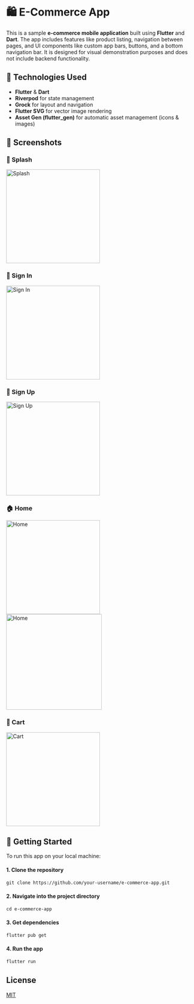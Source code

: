 # 🛍️ E-Commerce App

This is a sample **e-commerce mobile application** built using **Flutter** and **Dart**. The app includes features like product listing, navigation between pages, and UI components like custom app bars, buttons, and a bottom navigation bar. It is designed for visual demonstration purposes and does not include backend functionality.

## 🧠 Technologies Used

- **Flutter** & **Dart**
- **Riverpod** for state management
- **Grock** for layout and navigation
- **Flutter SVG** for vector image rendering
- **Asset Gen (flutter_gen)** for automatic asset management (icons & images)

## 📸 Screenshots

### 👋 Splash
<img src="assets/screenshots/sc1.png" alt="Splash" width="250"/>

### 🔐 Sign In 
<img src="assets/screenshots/sc001.png" alt="Sign In" width="250"/>

### 📝 Sign Up
<img src="assets/screenshots/sc01.png" alt="Sign Up" width="250"/>

### 🏠 Home 
<img src="assets/screenshots/sc2.png" alt="Home" width="250"/> <img src="assets/screenshots/sc3.png" alt="Home" width="255"/>

### 🛒 Cart
<img src="assets/screenshots/sc4.png" alt="Cart" width="250"/>

## 🚀 Getting Started

To run this app on your local machine:

#### 1. Clone the repository
```markdown
git clone https://github.com/your-username/e-commerce-app.git
```
#### 2. Navigate into the project directory
```markdown
cd e-commerce-app
```
#### 3. Get dependencies
```markdown
flutter pub get
```
#### 4. Run the app
```markdown
flutter run
```
## License

[MIT](https://choosealicense.com/licenses/mit/)


